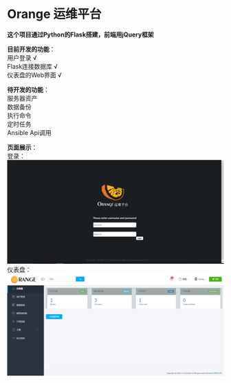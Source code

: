 # Orange 运维平台

**这个项目通过Python的Flask搭建，前端用jQuery框架**

**目前开发的功能**：  
用户登录 √  
Flask连接数据库 √  
仪表盘的Web界面 √  

**待开发的功能**：  
服务器资产  
数据备份  
执行命令  
定时任务  
Ansible Api调用

**页面展示**：  
登录：  
![登录](https://raw.githubusercontent.com/TomasWang28/Orange/master/screenshot/%E6%8D%95%E8%8E%B71.PNG)  
仪表盘：  
![仪表盘](https://raw.githubusercontent.com/TomasWang28/Orange/master/screenshot/%E6%8D%95%E8%8E%B72.PNG)  
